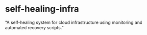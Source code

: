 # self-healing-infra
“A self-healing system for cloud infrastructure using monitoring and automated recovery scripts.”
